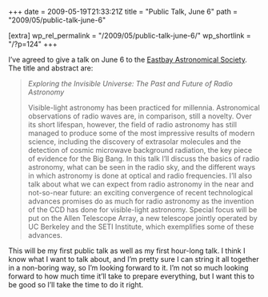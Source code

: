 +++
date = 2009-05-19T21:33:21Z
title = "Public Talk, June 6"
path = "2009/05/public-talk-june-6"

[extra]
wp_rel_permalink = "/2009/05/public-talk-june-6/"
wp_shortlink = "/?p=124"
+++

I’ve agreed to give a talk on June 6 to the [Eastbay Astronomical
Society](http://www.eastbayastro.org/). The title and abstract are:

> *Exploring the Invisible Universe: The Past and Future of Radio Astronomy*
>
> Visible-light astronomy has been practiced for millennia. Astronomical
> observations of radio waves are, in comparison, still a novelty. Over its
> short lifespan, however, the field of radio astronomy has still managed to
> produce some of the most impressive results of modern science, including the
> discovery of extrasolar molecules and the detection of cosmic microwave
> background radiation, the key piece of evidence for the Big Bang. In this
> talk I’ll discuss the basics of radio astronomy, what can be seen in the
> radio sky, and the different ways in which astronomy is done at optical and
> radio frequencies. I’ll also talk about what we can expect from radio
> astronomy in the near and not-so-near future: an exciting convergence of
> recent technological advances promises do as much for radio astronomy as the
> invention of the CCD has done for visible-light astronomy. Special focus
> will be put on the Allen Telescope Array, a new telescope jointly operated
> by UC Berkeley and the SETI Institute, which exemplifies some of these
> advances.

This will be my first public talk as well as my first hour-long talk. I think
I know what I want to talk about, and I’m pretty sure I can string it all
together in a non-boring way, so I’m looking forward to it. I’m not so much
looking forward to how much time it’ll take to prepare everything, but I want
this to be good so I’ll take the time to do it right.

